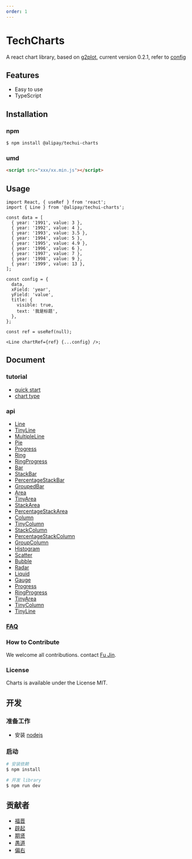 ```yaml
---
order: 1
---
```


# TechCharts

A react chart library, based on [g2plot](https://antv-g2plot.gitee.io/zh), current version 0.2.1, refer to [config](https://g2plot.antv.vision/zh/docs/manual/introduction)

## Features

- Easy to use
- TypeScript

## Installation

### npm

```bash | pure
$ npm install @alipay/techui-charts
```

### umd

```html  | pure
<script src="xxx/xx.min.js"></script>
```

## Usage

```tsx  | pure
import React, { useRef } from 'react';
import { Line } from '@alipay/techui-charts';

const data = [
  { year: '1991', value: 3 },
  { year: '1992', value: 4 },
  { year: '1993', value: 3.5 },
  { year: '1994', value: 5 },
  { year: '1995', value: 4.9 },
  { year: '1996', value: 6 },
  { year: '1997', value: 7 },
  { year: '1998', value: 9 },
  { year: '1999', value: 13 },
];

const config = {
  data,
  xField: 'year',
  yField: 'value',
  title: {
    visible: true,
    text: '我是标题',
  },
};

const ref = useRef(null);

<Line chartRef={ref} {...config} />;
```

## Document

### tutorial

- [quick start]()
- [chart type]()

### api

- [Line](https://bigfish.antfin-inc.com/component/@alipay/techui-charts/line)
- [TinyLine](https://bigfish.antfin-inc.com/component/@alipay/techui-charts/tiny-line)
- [MultipleLine](https://bigfish.antfin-inc.com/component/@alipay/techui-charts/line?anchor=multiple-line)
- [Pie](https://bigfish.antfin-inc.com/component/@alipay/techui-charts/pie)
- [Progress](https://bigfish.antfin-inc.com/component/@alipay/techui-charts/progress)
- [Ring](https://bigfish.antfin-inc.com/component/@alipay/techui-charts/ring)
- [RingProgress](https://bigfish.antfin-inc.com/component/@alipay/techui-charts/ring-progress)
- [Bar](https://bigfish.antfin-inc.com/component/@alipay/techui-charts/ba)
- [StackBar](https://bigfish.antfin-inc.com/component/@alipay/techui-charts/stack-bar)
- [PercentageStackBar](https://bigfish.antfin-inc.com/component/@alipay/techui-charts/percentage-stack-bar)
- [GroupedBar](https://bigfish.antfin-inc.com/component/@alipay/techui-charts/group-bar)
- [Area](https://bigfish.antfin-inc.com/component/@alipay/techui-charts/area)
- [TinyArea](https://bigfish.antfin-inc.com/component/@alipay/techui-charts/tiny-area)
- [StackArea](https://bigfish.antfin-inc.com/component/@alipay/techui-charts/stack-area)
- [PercentageStackArea](https://bigfish.antfin-inc.com/component/@alipay/techui-charts/percentage-stack-area)
- [Column](https://bigfish.antfin-inc.com/component/@alipay/techui-charts/column)
- [TinyColumn](https://bigfish.antfin-inc.com/component/@alipay/techui-charts/tiny-column)
- [StackColumn](https://bigfish.antfin-inc.com/component/@alipay/techui-charts/stack-column)
- [PercentageStackColumn](https://bigfish.antfin-inc.com/component/@alipay/techui-charts/percentage-stack-column)
- [GroupColumn](https://bigfish.antfin-inc.com/component/@alipay/techui-charts/group-column)
- [Histogram](https://bigfish.antfin-inc.com/component/@alipay/techui-charts/hsistogram)
- [Scatter](https://bigfish.antfin-inc.com/component/@alipay/techui-charts/scatter)
- [Bubble](https://bigfish.antfin-inc.com/component/@alipay/techui-charts/bubble)
- [Radar](https://bigfish.antfin-inc.com/component/@alipay/techui-charts/radar)
- [Liquid](https://bigfish.antfin-inc.com/component/@alipay/techui-charts/liquid)
- [Gauge](https://bigfish.antfin-inc.com/component/@alipay/techui-charts/gauge)
- [Progress](https://bigfish.antfin-inc.com/component/@alipay/techui-charts/progress)
- [RingProgress](https://bigfish.antfin-inc.com/component/@alipay/techui-charts/ring-progress)
- [TinyArea](https://bigfish.antfin-inc.com/component/@alipay/techui-charts/tiny-area)
- [TinyColumn](https://bigfish.antfin-inc.com/component/@alipay/techui-charts/tiny-column)
- [TinyLine](https://bigfish.antfin-inc.com/component/@alipay/techui-charts/tiny-line)

### [FAQ](http://gitlab.alipay-inc.com/tech-ui/tech-chart/issues)

### How to Contribute

We welcome all contributions. contact [Fu Jin](https://yuque.antfin-inc.com/liufu.lf).

### License

Charts is available under the License MIT.

## 开发

### 准备工作

- 安装 [nodejs](https://nodejs.org/en/)

### 启动

```bash  | pure
# 安装依赖
$ npm install

# 开发 library
$ npm run dev
```

## 贡献者

- [福晋](https://yuque.antfin-inc.com/liufu.lf)
- [辟起](https://yuque.antfin-inc.com/shengtao.xst)
- [期贤](https://yuque.antfin-inc.com/qixian.cs)
- [愚道](https://yuque.antfin-inc.com/tingzhao.ytz)
- [偏右](https://yuque.antfin-inc.com/xingmin.zhu)
